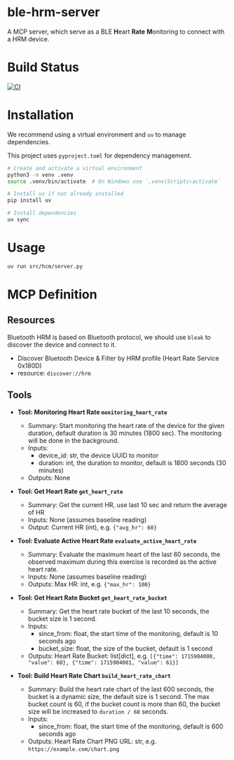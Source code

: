 # ble-hrm-server
A MCP server, which serve as a BLE **H**eart **Rate** **M**onitoring to connect with a HRM device.

# Build Status
[![CI](https://github.com/ThinkInAI-Hackathon/ble-hrm-server/actions/workflows/ci.yml/badge.svg)](https://github.com/ThinkInAI-Hackathon/ble-hrm-server/actions/workflows/ci.yml)


# Installation

We recommend using a virtual environment and `uv` to manage dependencies.

This project uses `pyproject.toml` for dependency management.

```bash
# Create and activate a virtual environment
python3 -m venv .venv
source .venv/bin/activate  # On Windows use `.venv\Scripts\activate`

# Install uv if not already installed
pip install uv

# Install dependencies
uv sync
```

# Usage

```bash
uv run src/hcm/server.py
```

# MCP Definition

## Resources

Bluetooth HRM is based on Bluetooth protocol, we should use `bleak` to discover the device and connect to it.

- Discover Bluetooth Device & Filter by HRM profile (Heart Rate Service 0x180D)
- resource: `discover://hrm`

## Tools

- **Tool: Monitoring Heart Rate `monitoring_heart_rate`**

  - Summary: Start monitoring the heart rate of the device for the given duration, default duration is 30 minutes (1800 sec). The monitoring will be done in the background.
  - Inputs:
    - device_id: str, the device UUID to monitor
    - duration: int, the duration to monitor, default is 1800 seconds (30 minutes)
  - Outputs: None


- **Tool: Get Heart Rate `get_heart_rate`**
  - Summary: Get the current HR, use last 10 sec and return the average of HR
  - Inputs: None (assumes baseline reading)
  - Output: Current HR (int), e.g. `{"avg_hr": 60}`


- **Tool: Evaluate Active Heart Rate `evaluate_active_heart_rate`**

  - Summary: Evaluate the maximum heart of the last 60 seconds, the observed maximum during this exercise is recorded as the active heart rate. 
  - Inputs: None (assumes baseline reading)
  - Outputs: Max HR: int, e.g. `{"max_hr": 100}`

- **Tool: Get Heart Rate Bucket `get_heart_rate_bucket`**
  - Summary: Get the heart rate bucket of the last 10 seconds, the bucket size is 1 second.
  - Inputs:
    - since_from: float, the start time of the monitoring, default is 10 seconds ago
    - bucket_size: float, the size of the bucket, default is 1 second
  - Outputs: Heart Rate Bucket: list[dict], e.g. `[{"time": 1715904000, "value": 60}, {"time": 1715904001, "value": 61}]`

- **Tool: Build Heart Rate Chart `build_heart_rate_chart`**
  - Summary: Build the heart rate chart of the last 600 seconds, the bucket is a dynamic size, the default size is 1 second. The max bucket count is 60, if the bucket count is more than 60, the bucket size will be increased to `duration / 60` seconds.
  - Inputs:
    - since_from: float, the start time of the monitoring, default is 600 seconds ago
  - Outputs: Heart Rate Chart PNG URL: str, e.g. `https://example.com/chart.png`